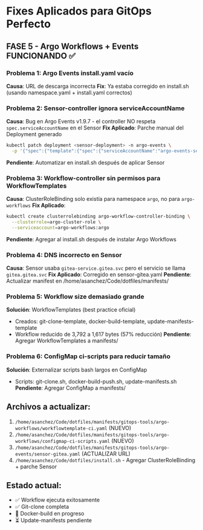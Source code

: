 # Fixes Aplicados para GitOps Perfecto

## FASE 5 - Argo Workflows + Events FUNCIONANDO ✅

### Problema 1: Argo Events install.yaml vacío
**Causa**: URL de descarga incorrecta
**Fix**: Ya estaba corregido en install.sh (usando namespace.yaml + install.yaml correctos)

### Problema 2: Sensor-controller ignora serviceAccountName
**Causa**: Bug en Argo Events v1.9.7 - el controller NO respeta `spec.serviceAccountName` en el Sensor
**Fix Aplicado**: Parche manual del Deployment generado
```bash
kubectl patch deployment <sensor-deployment> -n argo-events \
  -p '{"spec":{"template":{"spec":{"serviceAccountName":"argo-events-sensor-sa"}}}}'
```
**Pendiente**: Automatizar en install.sh después de aplicar Sensor

### Problema 3: Workflow-controller sin permisos para WorkflowTemplates
**Causa**: ClusterRoleBinding solo existía para namespace `argo`, no para `argo-workflows`
**Fix Aplicado**:
```bash
kubectl create clusterrolebinding argo-workflow-controller-binding \
  --clusterrole=argo-cluster-role \
  --serviceaccount=argo-workflows:argo
```
**Pendiente**: Agregar al install.sh después de instalar Argo Workflows

### Problema 4: DNS incorrecto en Sensor
**Causa**: Sensor usaba `gitea-service.gitea.svc` pero el servicio se llama `gitea.gitea.svc`
**Fix Aplicado**: Corregido en sensor-gitea.yaml
**Pendiente**: Actualizar manifest en /home/asanchez/Code/dotfiles/manifests/

### Problema 5: Workflow size demasiado grande
**Solución**: WorkflowTemplates (best practice oficial)
- Creados: git-clone-template, docker-build-template, update-manifests-template
- Workflow reducido de 3,792 a 1,617 bytes (57% reducción)
**Pendiente**: Agregar WorkflowTemplates a manifests/

### Problema 6: ConfigMap ci-scripts para reducir tamaño
**Solución**: Externalizar scripts bash largos en ConfigMap
- Scripts: git-clone.sh, docker-build-push.sh, update-manifests.sh
**Pendiente**: Agregar ConfigMap a manifests/

## Archivos a actualizar:

1. `/home/asanchez/Code/dotfiles/manifests/gitops-tools/argo-workflows/workflowtemplate-ci.yaml` (NUEVO)
2. `/home/asanchez/Code/dotfiles/manifests/gitops-tools/argo-workflows/configmap-ci-scripts.yaml` (NUEVO)
3. `/home/asanchez/Code/dotfiles/manifests/gitops-tools/argo-events/sensor-gitea.yaml` (ACTUALIZAR URL)
4. `/home/asanchez/Code/dotfiles/install.sh` - Agregar ClusterRoleBinding + parche Sensor

## Estado actual:
- ✅ Workflow ejecuta exitosamente
- ✅ Git-clone completa
- 🔄 Docker-build en progreso
- ⏳ Update-manifests pendiente
